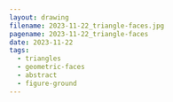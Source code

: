```yaml
---
layout: drawing
filename: 2023-11-22_triangle-faces.jpg
pagename: 2023-11-22_triangle-faces
date: 2023-11-22
tags:
  - triangles
  - geometric-faces
  - abstract
  - figure-ground
---
```

